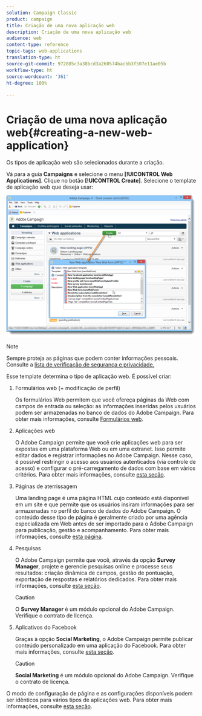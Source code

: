 ```yaml
---
solution: Campaign Classic
product: campaign
title: Criação de uma nova aplicação web
description: Criação de uma nova aplicação web
audience: web
content-type: reference
topic-tags: web-applications
translation-type: ht
source-git-commit: 972885c3a38bcd3a260574bacbb3f507e11ae05b
workflow-type: ht
source-wordcount: '361'
ht-degree: 100%

---
```



# Criação de uma nova aplicação web{#creating-a-new-web-application}

Os tipos de aplicação web são selecionados durante a criação.

Vá para a guia **Campaigns** e selecione o menu **[!UICONTROL Web Applications]**. Clique no botão **[!UICONTROL Create]**. Selecione o template de aplicação web que deseja usar:

![](assets/webapp_create_from_campaign.png)

>[!NOTE]
>
>Sempre proteja as páginas que podem conter informações pessoais. Consulte a [lista de verificação de segurança e privacidade.](https://helpx.adobe.com/br/campaign/kb/acc-security.html#privacy)

Esse template determina o tipo de aplicação web. É possível criar:

1. Formulários web (+ modificação de perfil)

   Os formulários Web permitem que você ofereça páginas da Web com campos de entrada ou seleção: as informações inseridas pelos usuários podem ser armazenadas no banco de dados do Adobe Campaign. Para obter mais informações, consulte [Formulários web](../../web/using/about-web-forms.md).

1. Aplicações web

   O Adobe Campaign permite que você crie aplicações web para ser expostas em uma plataforma Web ou em uma extranet. Isso permite editar dados e registrar informações no Adobe Campaign. Nesse caso, é possível restringir o acesso aos usuários autenticados (via controle de acesso) e configurar o pré-carregamento de dados com base em vários critérios. Para obter mais informações, consulte [esta seção](../../web/using/about-web-applications.md).

1. Páginas de aterrissagem

   Uma landing page é uma página HTML cujo conteúdo está disponível em um site e que permite que os usuários insiram informações para ser armazenadas no perfil do banco de dados do Adobe Campaign. O conteúdo desse tipo de página é geralmente criado por uma agência especializada em Web antes de ser importado para o Adobe Campaign para publicação, gestão e acompanhamento. Para obter mais informações, consulte [esta página](../../web/using/creating-a-landing-page.md).

1. Pesquisas

   O Adobe Campaign permite que você, através da opção **Survey Manager**, projete e gerencie pesquisas online e processe seus resultados: criação dinâmica de campos, gestão de pontuação, exportação de respostas e relatórios dedicados. Para obter mais informações, consulte [esta seção](../../web/using/about-surveys.md).

   >[!CAUTION]
   >
   >O **Survey Manager** é um módulo opcional do Adobe Campaign. Verifique o contrato de licença.

1. Aplicativos do Facebook

   Graças à opção **Social Marketing**, o Adobe Campaign permite publicar conteúdo personalizado em uma aplicação do Facebook. Para obter mais informações, consulte [esta seção](../../social/using/about-social-marketing.md).

   >[!CAUTION]
   >
   >**Social Marketing** é um módulo opcional do Adobe Campaign. Verifique o contrato de licença.

O modo de configuração de página e as configurações disponíveis podem ser idênticos para vários tipos de aplicações web. Para obter mais informações, consulte [esta seção](../../web/using/about-web-forms.md).
